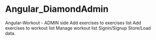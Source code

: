 # Angular_DiamondAdmin
 Angular-Workout - ADMIN side Add exercises to exercises list Add exercises to workout list Manage workout list Signin/Signup Store/Load data.
